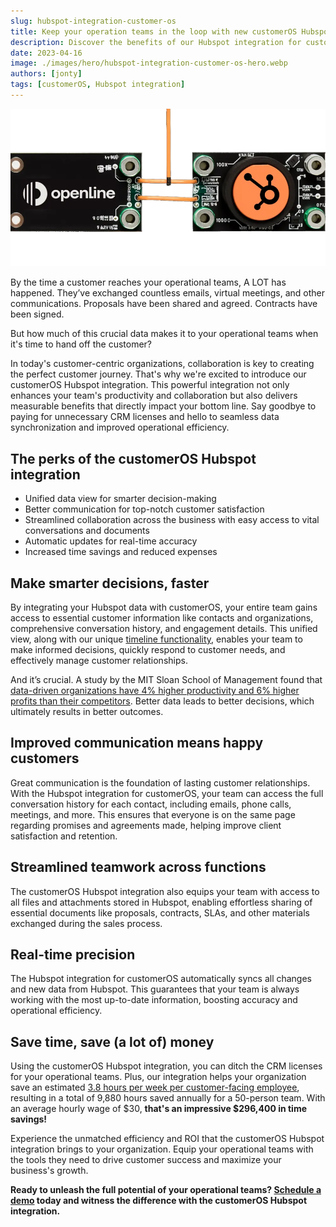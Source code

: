 ```yaml
---
slug: hubspot-integration-customer-os
title: Keep your operation teams in the loop with new customerOS Hubspot integration
description: Discover the benefits of our Hubspot integration for customer success, account management, and customer service teams. Schedule a demo today to experience seamless data synchronization and improved collaboration.
date: 2023-04-16
image: ./images/hero/hubspot-integration-customer-os-hero.webp
authors: [jonty]
tags: [customerOS, Hubspot integration]
---
```


![Hubspot integration hero image](images/hero/hubspot-integration-customer-os-hero.webp)

By the time a customer reaches your operational teams, A LOT has happened.  They’ve exchanged countless emails, virtual meetings, and other communications.  Proposals have been shared and agreed.  Contracts have been signed.

But how much of this crucial data makes it to your operational teams when it's time to hand off the customer?

<!--truncate-->

In today's customer-centric organizations, collaboration is key to creating the perfect customer journey. That's why we're excited to introduce our customerOS Hubspot integration. This powerful integration not only enhances your team's productivity and collaboration but also delivers measurable benefits that directly impact your bottom line. Say goodbye to paying for unnecessary CRM licenses and hello to seamless data synchronization and improved operational efficiency.

## The perks of the customerOS Hubspot integration

- Unified data view for smarter decision-making
- Better communication for top-notch customer satisfaction
- Streamlined collaboration across the business with easy access to vital conversations and documents
- Automatic updates for real-time accuracy
- Increased time savings and reduced expenses

## Make smarter decisions, faster

By integrating your Hubspot data with customerOS, your entire team gains access to essential customer information like contacts and organizations, comprehensive conversation history, and engagement details. This unified view, along with our unique [timeline functionality][timeline], enables your team to make informed decisions, quickly respond to customer needs, and effectively manage customer relationships.

And it’s crucial.  A study by the MIT Sloan School of Management found that [data-driven organizations have 4% higher productivity and 6% higher profits than their competitors][sloan].  Better data leads to better decisions, which ultimately results in better outcomes.

## Improved communication means happy customers

Great communication is the foundation of lasting customer relationships. With the Hubspot integration for customerOS, your team can access the full conversation history for each contact, including emails, phone calls, meetings, and more. This ensures that everyone is on the same page regarding promises and agreements made, helping improve client satisfaction and retention.

## Streamlined teamwork across functions

The customerOS Hubspot integration also equips your team with access to all files and attachments stored in Hubspot, enabling effortless sharing of essential documents like proposals, contracts, SLAs, and other materials exchanged during the sales process.

## Real-time precision

The Hubspot integration for customerOS automatically syncs all changes and new data from Hubspot.  This guarantees that your team is always working with the most up-to-date information, boosting accuracy and operational efficiency.

## Save time, save (a lot of) money

Using the customerOS Hubspot integration, you can ditch the CRM licenses for your operational teams. Plus, our integration helps your organization save an estimated [3.8 hours per week per customer-facing employee][forbes], resulting in a total of 9,880 hours saved annually for a 50-person team. With an average hourly wage of $30, **that's an impressive $296,400 in time savings!**

Experience the unmatched efficiency and ROI that the customerOS Hubspot integration brings to your organization. Equip your operational teams with the tools they need to drive customer success and maximize your business's growth.

**Ready to unleash the full potential of your operational teams? [Schedule a demo][demo] today and witness the difference with the customerOS Hubspot integration.**

<!---References--->

[demo]: /
[forbes]: https://www.forbes.com/sites/forbestechcouncil/2019/12/17/reality-check-still-spending-more-time-gathering-instead-of-analyzing/
[sloan]: http://ebusiness.mit.edu/research/papers/2011.12_Brynjolfsson_Hitt_Kim_Strength%20in%20Numbers_302.pdf
[timeline]: /blog/timeline-improves-customer-relationships/
